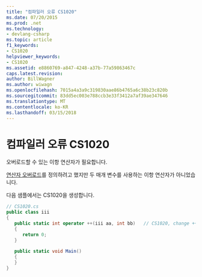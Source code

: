 ```yaml
---
title: "컴파일러 오류 CS1020"
ms.date: 07/20/2015
ms.prod: .net
ms.technology:
- devlang-csharp
ms.topic: article
f1_keywords:
- CS1020
helpviewer_keywords:
- CS1020
ms.assetid: e8860769-a847-4248-a37b-77a59863467c
caps.latest.revision: 
author: BillWagner
ms.author: wiwagn
ms.openlocfilehash: 7015a4a3a9c319830aae86b4765a6c38b23c820b
ms.sourcegitcommit: 83dd5ec003e788ccb3e33f3412a7af39ae347646
ms.translationtype: MT
ms.contentlocale: ko-KR
ms.lasthandoff: 03/15/2018
---
```

# <a name="compiler-error-cs1020"></a>컴파일러 오류 CS1020
오버로드할 수 있는 이항 연산자가 필요합니다.  
  
 [연산자 오버로드](../../csharp/programming-guide/statements-expressions-operators/overloadable-operators.md)를 정의하려고 했지만 두 매개 변수를 사용하는 이항 연산자가 아니었습니다.  
  
 다음 샘플에서는 CS1020을 생성합니다.  
  
```csharp  
// CS1020.cs  
public class iii  
{  
   public static int operator ++(iii aa, int bb)   // CS1020, change ++ to +  
   {  
      return 0;  
   }  
  
   public static void Main()  
   {  
   }  
}  
```

